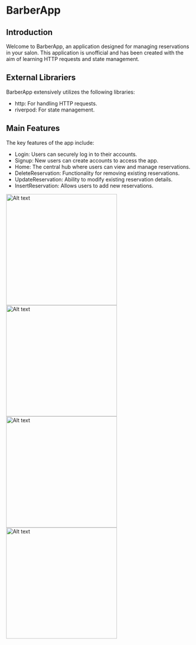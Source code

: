 # BarberApp

## Introduction
Welcome to BarberApp, an application designed for managing reservations in your salon. This application is unofficial and has been created with the aim of learning HTTP requests and state management.
## External Librariers 
BarberApp extensively utilizes the following libraries:

- http: For handling HTTP requests.
- riverpod: For state management.
## Main Features
The key features of the app include:

- Login: Users can securely log in to their accounts.
- Signup: New users can create accounts to access the app.
- Home: The central hub where users can view and manage reservations.
- DeleteReservation: Functionality for removing existing reservations.
- UpdateReservation: Ability to modify existing reservation details.
- InsertReservation: Allows users to add new reservations.
  
<img src="https://github.com/giuseppe2028/barberapp/assets/78317934/ca77ae3c-79b9-4ccb-951f-04dbccec514c" alt="Alt text" width="300">
<img src="https://github.com/giuseppe2028/barberapp/assets/78317934/ed90fbcf-ad35-405f-9a16-b5b6986c2e78" alt="Alt text" width="300">
<img src="https://github.com/giuseppe2028/barberapp/assets/78317934/24d2574b-11f7-45d5-9492-1afc7c66ffb4" alt="Alt text" width="300">
<img src="https://github.com/giuseppe2028/barberapp/assets/78317934/7352c9a1-adc2-40d1-9918-006298353fe8" alt="Alt text" width="300">


